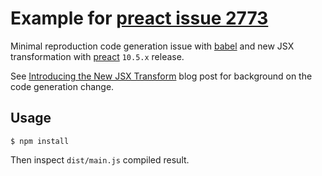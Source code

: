 # Example for [preact issue 2773]

Minimal reproduction code generation issue with [babel] and new JSX transformation with [preact] `10.5.x` release.

See [Introducing the New JSX Transform] blog post for background on the code generation change.


## Usage

    $ npm install

Then inspect `dist/main.js` compiled result.


[preact issue 2773]: https://github.com/preactjs/preact/issues/2773
[babel]: https://babeljs.io/
[preact]: https://preactjs.com/
[Introducing the New JSX Transform]: https://reactjs.org/blog/2020/09/22/introducing-the-new-jsx-transform.html
